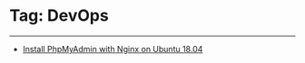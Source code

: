 # Tag: DevOps

---

- [Install PhpMyAdmin with Nginx on Ubuntu 18.04](posts/phpmyadmin-with-nginx-on-ubuntu-18.04.md)